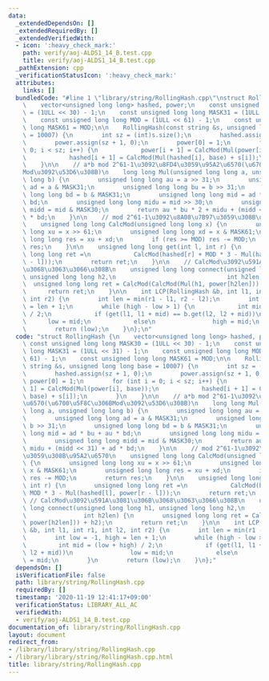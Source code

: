 ```yaml
---
data:
  _extendedDependsOn: []
  _extendedRequiredBy: []
  _extendedVerifiedWith:
  - icon: ':heavy_check_mark:'
    path: verify/aoj-ALDS1_14_B.test.cpp
    title: verify/aoj-ALDS1_14_B.test.cpp
  _pathExtension: cpp
  _verificationStatusIcon: ':heavy_check_mark:'
  attributes:
    links: []
  bundledCode: "#line 1 \"library/string/RollingHash.cpp\"\nstruct RollingHash {\n\
    \    vector<unsigned long long> hashed, power;\n    const unsigned long long MASK30\
    \ = (1ULL << 30) - 1;\n    const unsigned long long MASK31 = (1ULL << 31) - 1;\n\
    \    const unsigned long long MOD = (1ULL << 61) - 1;\n    const unsigned long\
    \ long MASK61 = MOD;\n\n    RollingHash(const string &s, unsigned long long base\
    \ = 10007) {\n        int sz = (int)s.size();\n        hashed.assign(sz + 1, 0);\n\
    \        power.assign(sz + 1, 0);\n        power[0] = 1;\n        for (int i =\
    \ 0; i < sz; i++) {\n            power[i + 1] = CalcMod(Mul(power[i], base));\n\
    \            hashed[i + 1] = CalcMod(Mul(hashed[i], base) + s[i]);\n        }\n\
    \    }\n\n    // a*b mod 2^61-1\u3092\u8FD4\u3059\u95A2\u6570(\u6700\u5F8C\u306B\
    Mod\u3092\u53D6\u308B)\n    long long Mul(unsigned long long a, unsigned long\
    \ long b) {\n        unsigned long long au = a >> 31;\n        unsigned long long\
    \ ad = a & MASK31;\n        unsigned long long bu = b >> 31;\n        unsigned\
    \ long long bd = b & MASK31;\n        unsigned long long mid = ad * bu + au *\
    \ bd;\n        unsigned long long midu = mid >> 30;\n        unsigned long long\
    \ midd = mid & MASK30;\n        return au * bu * 2 + midu + (midd << 31) + ad\
    \ * bd;\n    }\n\n    // mod 2^61-1\u3092\u8A08\u7B97\u3059\u308B\u95A2\u6570\n\
    \    unsigned long long CalcMod(unsigned long long x) {\n        unsigned long\
    \ long xu = x >> 61;\n        unsigned long long xd = x & MASK61;\n        unsigned\
    \ long long res = xu + xd;\n        if (res >= MOD) res -= MOD;\n        return\
    \ res;\n    }\n\n    unsigned long long get(int l, int r) {\n        unsigned\
    \ long long ret =\n            CalcMod(hashed[r] + MOD * 3 - Mul(hashed[l], power[r\
    \ - l]));\n        return ret;\n    }\n\n    // CalcMod\u3092\u591A\u3081\u306B\
    \u3068\u3063\u3066\u308B\n    unsigned long long connect(unsigned long long h1,\
    \ unsigned long long h2,\n                               int h2len) {\n      \
    \  unsigned long long ret = CalcMod(CalcMod(Mul(h1, power[h2len])) + h2);\n  \
    \      return ret;\n    }\n\n    int LCP(RollingHash &b, int l1, int r1, int l2,\
    \ int r2) {\n        int len = min(r1 - l1, r2 - l2);\n        int low = -1, high\
    \ = len + 1;\n        while (high - low > 1) {\n            int mid = (low + high)\
    \ / 2;\n            if (get(l1, l1 + mid) == b.get(l2, l2 + mid))\n          \
    \      low = mid;\n            else\n                high = mid;\n        }\n\
    \        return (low);\n    }\n};\n"
  code: "struct RollingHash {\n    vector<unsigned long long> hashed, power;\n   \
    \ const unsigned long long MASK30 = (1ULL << 30) - 1;\n    const unsigned long\
    \ long MASK31 = (1ULL << 31) - 1;\n    const unsigned long long MOD = (1ULL <<\
    \ 61) - 1;\n    const unsigned long long MASK61 = MOD;\n\n    RollingHash(const\
    \ string &s, unsigned long long base = 10007) {\n        int sz = (int)s.size();\n\
    \        hashed.assign(sz + 1, 0);\n        power.assign(sz + 1, 0);\n       \
    \ power[0] = 1;\n        for (int i = 0; i < sz; i++) {\n            power[i +\
    \ 1] = CalcMod(Mul(power[i], base));\n            hashed[i + 1] = CalcMod(Mul(hashed[i],\
    \ base) + s[i]);\n        }\n    }\n\n    // a*b mod 2^61-1\u3092\u8FD4\u3059\u95A2\
    \u6570(\u6700\u5F8C\u306BMod\u3092\u53D6\u308B)\n    long long Mul(unsigned long\
    \ long a, unsigned long long b) {\n        unsigned long long au = a >> 31;\n\
    \        unsigned long long ad = a & MASK31;\n        unsigned long long bu =\
    \ b >> 31;\n        unsigned long long bd = b & MASK31;\n        unsigned long\
    \ long mid = ad * bu + au * bd;\n        unsigned long long midu = mid >> 30;\n\
    \        unsigned long long midd = mid & MASK30;\n        return au * bu * 2 +\
    \ midu + (midd << 31) + ad * bd;\n    }\n\n    // mod 2^61-1\u3092\u8A08\u7B97\
    \u3059\u308B\u95A2\u6570\n    unsigned long long CalcMod(unsigned long long x)\
    \ {\n        unsigned long long xu = x >> 61;\n        unsigned long long xd =\
    \ x & MASK61;\n        unsigned long long res = xu + xd;\n        if (res >= MOD)\
    \ res -= MOD;\n        return res;\n    }\n\n    unsigned long long get(int l,\
    \ int r) {\n        unsigned long long ret =\n            CalcMod(hashed[r] +\
    \ MOD * 3 - Mul(hashed[l], power[r - l]));\n        return ret;\n    }\n\n   \
    \ // CalcMod\u3092\u591A\u3081\u306B\u3068\u3063\u3066\u308B\n    unsigned long\
    \ long connect(unsigned long long h1, unsigned long long h2,\n               \
    \                int h2len) {\n        unsigned long long ret = CalcMod(CalcMod(Mul(h1,\
    \ power[h2len])) + h2);\n        return ret;\n    }\n\n    int LCP(RollingHash\
    \ &b, int l1, int r1, int l2, int r2) {\n        int len = min(r1 - l1, r2 - l2);\n\
    \        int low = -1, high = len + 1;\n        while (high - low > 1) {\n   \
    \         int mid = (low + high) / 2;\n            if (get(l1, l1 + mid) == b.get(l2,\
    \ l2 + mid))\n                low = mid;\n            else\n                high\
    \ = mid;\n        }\n        return (low);\n    }\n};"
  dependsOn: []
  isVerificationFile: false
  path: library/string/RollingHash.cpp
  requiredBy: []
  timestamp: '2020-11-19 12:41:17+09:00'
  verificationStatus: LIBRARY_ALL_AC
  verifiedWith:
  - verify/aoj-ALDS1_14_B.test.cpp
documentation_of: library/string/RollingHash.cpp
layout: document
redirect_from:
- /library/library/string/RollingHash.cpp
- /library/library/string/RollingHash.cpp.html
title: library/string/RollingHash.cpp
---
```

